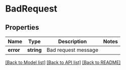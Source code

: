 # BadRequest

## Properties
Name | Type | Description | Notes
------------ | ------------- | ------------- | -------------
**error** | **string** | Bad request message | 

[[Back to Model list]](../README.md#documentation-for-models) [[Back to API list]](../README.md#documentation-for-api-endpoints) [[Back to README]](../README.md)

